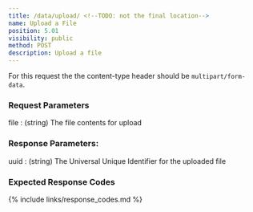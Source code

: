 ```yaml
---
title: /data/upload/ <!--TODO: not the final location-->
name: Upload a File
position: 5.01
visibility: public
method: POST
description: Upload a file
---
```


For this request the the content-type header should be `multipart/form-data`.

### Request Parameters

file
: (string) The file contents for upload

### Response Parameters:

uuid
: (string) The Universal Unique Identifier for the uploaded file

### Expected Response Codes

{% include links/response_codes.md %}
